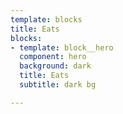 ```yaml
---
template: blocks
title: Eats
blocks:
- template: block__hero
  component: hero
  background: dark
  title: Eats
  subtitle: dark bg

---
```

